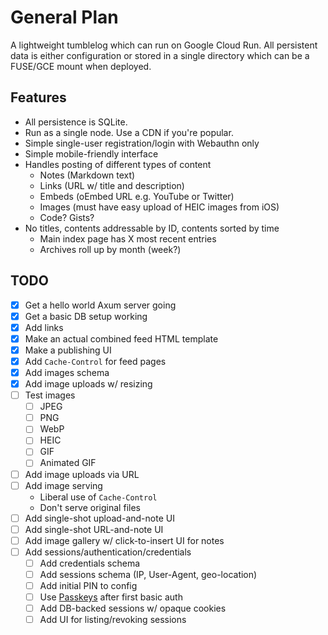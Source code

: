 # General Plan

A lightweight tumblelog which can run on Google Cloud Run. All persistent data is either
configuration or stored in a single directory which can be a FUSE/GCE mount when deployed.

## Features

* All persistence is SQLite.
* Run as a single node. Use a CDN if you're popular.
* Simple single-user registration/login with Webauthn only
* Simple mobile-friendly interface
* Handles posting of different types of content
  * Notes (Markdown text)
  * Links (URL w/ title and description)
  * Embeds (oEmbed URL e.g. YouTube or Twitter)
  * Images (must have easy upload of HEIC images from iOS)
  * Code? Gists?
* No titles, contents addressable by ID, contents sorted by time
  * Main index page has X most recent entries
  * Archives roll up by month (week?)

## TODO

* [x] Get a hello world Axum server going
* [x] Get a basic DB setup working
* [x] Add links
* [x] Make an actual combined feed HTML template
* [x] Make a publishing UI
* [x] Add `Cache-Control` for feed pages
* [x] Add images schema
* [x] Add image uploads w/ resizing
* [ ] Test images
  * [ ] JPEG
  * [ ] PNG
  * [ ] WebP
  * [ ] HEIC
  * [ ] GIF
  * [ ] Animated GIF
* [ ] Add image uploads via URL
* [ ] Add image serving
  * Liberal use of `Cache-Control`
  * Don't serve original files
* [ ] Add single-shot upload-and-note UI
* [ ] Add single-shot URL-and-note UI
* [ ] Add image gallery w/ click-to-insert UI for notes
* [ ] Add sessions/authentication/credentials
  * [ ] Add credentials schema
  * [ ] Add sessions schema (IP, User-Agent, geo-location)
  * [ ] Add initial PIN to config
  * [ ] Use [Passkeys](https://www.imperialviolet.org/2022/09/22/passkeys.html) after first basic auth
  * [ ] Add DB-backed sessions w/ opaque cookies
  * [ ] Add UI for listing/revoking sessions
